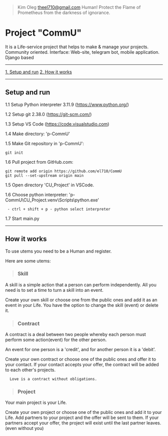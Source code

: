 >Kim Oleg <theel710@gmail.com>
Human! Protect the Flame of Prometheus from the darkness of ignorance.

# Project "CommU"

  It is a Life-service project that helps to make & manage your projects. Community oriented. Interface: Web-site, telegram bot, mobile application. Django based

---

  [1. Setup and run](#setup-and-run)
  [2. How it works](#how-it-works)

---

## Setup and run

   1.1 Setup Python interpreter 3.11.9 (<https://www.python.org/>)

   1.2 Setup git 2.38.0 (<https://git-scm.com/>)

   1.3 Setup VS Code (<https://code.visualstudio.com>)

   1.4 Make directory: 'p-CommU'

   1.5 Make Git repository in 'p-CommU':

   ```text
   git init
   ```

   1.6 Pull project from GitHub.com:

   ```text
  git remote add origin https://github.com/el710/CommU
  git pull --set-upstream origin main
   ```

   1.5 Open directory 'CU_Project' in VSCode.

   1.6 Choose python interpreter: 'p-CommU\CU_Project\.venv\Scripts\python.exe'

   ```text
    - ctrl + shift + p - python select interpreter
   ```
  
   1.7 Start main.py
  
 ---

## How it works

To use utems you need to be a Human and register.

Here are some utems:

>### Skill

  A skill is a simple action that a person can perform independently.
  All you need is to set a time to turn a skill into an event.

  Create your own skill or choose one from the public ones and add it as an event in your Life.
  You have the option to change the skill (event) or delete it.

>### Contract

  A contract is a deal between two people whereby each person must perform some action(event) for the other person.

  An event for one person is a 'credit', and for another person it is a 'debit'.

  Create your own contract or choose one of the public ones and offer it to your contact.
  If your contact accepts your offer, the contract will be added to each other's projects.

```text
  Love is a contract without obligations.
```

>### Project

  Your main project is your Life.

 Create your own project or choose one of the public ones and add it to your Life.
 Add partners to your project and the offer will be sent to them.
 If your partners accept your offer, the project will exist until the last partner leaves. (even without you)